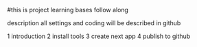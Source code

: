 #this is project learning bases follow along 

description all settings and coding will be described in github 

1 introduction
2 install tools
3 create next app
4 publish to github 